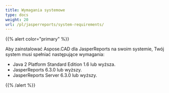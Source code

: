 ```yaml
---
title: Wymagania systemowe
type: docs
weight: 20
url: /pl/jasperreports/system-requirements/
---
```


{{% alert color="primary" %}}

Aby zainstalować Aspose.CAD dla JasperReports na swoim systemie, Twój system musi spełniać następujące wymagania:

- Java 2 Platform Standard Edition 1.6 lub wyższa.
- JasperReports 6.3.0 lub wyższy.
- JasperReports Server 6.3.0 lub wyższy.

{{% /alert %}}
